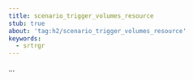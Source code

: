 ```yaml
---
title: scenario_trigger_volumes_resource
stub: true
about: 'tag:h2/scenario_trigger_volumes_resource'
keywords:
  - srtrgr
---
```

...
